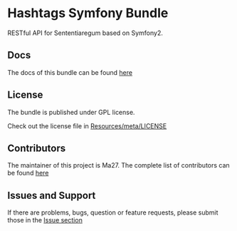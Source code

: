 Hashtags Symfony Bundle
=======================

RESTful API for Sententiaregum based on Symfony2.

Docs
----

The docs of this bundle can be found [here](https://github.com/Ma27/SenNetwork/blob/master/api/src/Sententiaregum/Bundle/HashtagsBundle/Resources/doc/index.md)


License
-------

The bundle is published under GPL license.

Check out the license file in [Resources/meta/LICENSE](https://github.com/Ma27/SenNetwork/blob/master/api/src/Sententiaregum/Bundle/HashtagsBundle/Resources/meta/LICENSE)


Contributors
------------

The maintainer of this project is Ma27.
The complete list of contributors can be found [here](https://github.com/Ma27/SenNetwork/graphs/contributors)


Issues and Support
------------------

If there are problems, bugs, question or feature requests, please submit those in the [Issue section](https://github.com/Ma27/SenNetwork/issues)

